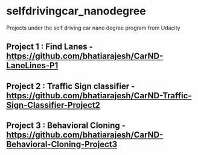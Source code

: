 # selfdrivingcar_nanodegree
Projects under the self driving car nano degree program from Udacity
## Project 1 : Find Lanes - https://github.com/bhatiarajesh/CarND-LaneLines-P1
## Project 2 : Traffic Sign classifier - https://github.com/bhatiarajesh/CarND-Traffic-Sign-Classifier-Project2
## Project 3 : Behavioral Cloning - https://github.com/bhatiarajesh/CarND-Behavioral-Cloning-Project3
